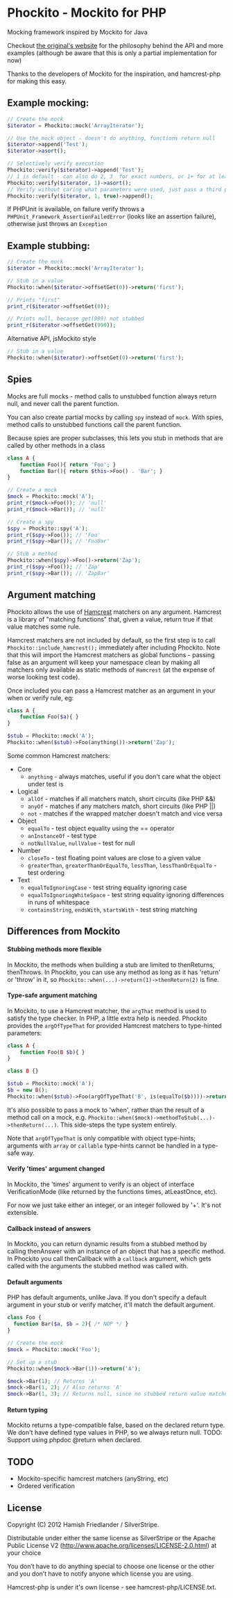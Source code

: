 # Phockito - Mockito for PHP

Mocking framework inspired by Mockito for Java

Checkout [the original's website](http://mockito.org/) for the philosophy behind the API and more examples
(although be aware that this is only a partial implementation for now)

Thanks to the developers of Mockito for the inspiration, and hamcrest-php for making this easy.

## Example mocking:

```php
// Create the mock
$iterator = Phockito::mock('ArrayIterator');

// Use the mock object - doesn't do anything, functions return null
$iterator->append('Test');
$iterator->asort();

// Selectively verify execution
Phockito::verify($iterator)->append('Test');
// 1 is default - can also do 2, 3  for exact numbers, or 1+ for at least one, or 0 for never
Phockito::verify($iterator, 1)->asort();
// Verify without caring what parameters were used, just pass a third parameter (ignore_arguments) with value true
Phockito::verify($iterator, 1, true)->append();
```

If PHPUnit is available, on failure verify throws a `PHPUnit_Framework_AssertionFailedError` (looks like an assertion failure),
otherwise just throws an `Exception`

## Example stubbing:

```php
// Create the mock
$iterator = Phockito::mock('ArrayIterator');

// Stub in a value
Phockito::when($iterator->offsetGet(0))->return('first');

// Prints "first"
print_r($iterator->offsetGet(0));

// Prints null, because get(999) not stubbed
print_r($iterator->offsetGet(999));
```

Alternative API, jsMockito style

```php
// Stub in a value
Phockito::when($iterator)->offsetGet(0)->return('first');
```

## Spies

Mocks are full mocks - method calls to unstubbed function always return null, and never call the parent function.

You can also create partial mocks by calling `spy` instead of `mock`. With spies, method calls to unstubbed functions
call the parent function.

Because spies are proper subclasses, this lets you stub in methods that are called by other methods in a class

```php
class A {
	function Foo(){ return 'Foo'; }
	function Bar(){ return $this->Foo() . 'Bar'; }
}

// Create a mock
$mock = Phockito::mock('A');
print_r($mock->Foo()); // 'null'
print_r($mock->Bar()); // 'null'

// Create a spy
$spy = Phockito::spy('A');
print_r($spy->Foo()); // 'Foo'
print_r($spy->Bar()); // 'FooBar'

// Stub a method 
Phockito::when($spy)->Foo()->return('Zap');
print_r($spy->Foo()); // 'Zap'
print_r($spy->Bar()); // 'ZapBar'
```

## Argument matching

Phockito allows the use of [Hamcrest](http://code.google.com/p/hamcrest/) matchers on any argument. Hamcrest is a library of "matching functions" that, given a value, return true if that value
matches some rule.

Hamcrest matchers are not included by default, so the first step is to call `Phockito::include_hamcrest();` immediately after including Phockito. 
Note that this will import the Hamcrest matchers as global functions - passing false as an argument will keep your namespace clean by making all matchers only available as static methods of `Hamcrest` (at the expense of worse looking test code).

Once included you can pass a Hamcrest matcher as an argument in your when or verify rule, eg:

```php
class A {
	function Foo($a){ }
}

$stub = Phockito::mock('A');
Phockito::when($stub)->Foo(anything())->return('Zap');
```

Some common Hamcrest matchers:

- Core
	* `anything` - always matches, useful if you don't care what the object under test is
- Logical
	* `allOf` - matches if all matchers match, short circuits (like PHP &&)
	* `anyOf` - matches if any matchers match, short circuits (like PHP ||)
	* `not` - matches if the wrapped matcher doesn't match and vice versa
- Object
	* `equalTo` - test object equality using the == operator
	* `anInstanceOf` - test type
	* `notNullValue`, `nullValue` - test for null
- Number
	* `closeTo` - test floating point values are close to a given value
	* `greaterThan`, `greaterThanOrEqualTo`, `lessThan`, `lessThanOrEqualTo` - test ordering
- Text
	* `equalToIgnoringCase` - test string equality ignoring case
	* `equalToIgnoringWhiteSpace` - test string equality ignoring differences in runs of whitespace
	* `containsString`, `endsWith`, `startsWith` - test string matching

## Differences from Mockito

#### Stubbing methods more flexible

In Mockito, the methods when building a stub are limited to thenReturns, thenThrows. In Phockito, you can use any method
as long as it has 'return' or 'throw' in it, so `Phockito::when(...)->return(1)->thenReturn(2)` is fine.

#### Type-safe argument matching

In Mockito, to use a Hamcrest matcher, the `argThat` method is used to satisfy the type checker. In PHP, a little extra
help is needed. Phockito provides the `argOfTypeThat` for provided Hamcrest matchers to type-hinted parameters:

```php
class A {
    function Foo(B $b){ }
}

class B {}

$stub = Phockito::mock('A');
$b = new B();
Phockito::when($stub)->Foo(argOfTypeThat('B', is(equalTo($b))))->return('Zap');
```

It's also possible to pass a mock to 'when', rather than the result of a method call on a mock, e.g.
`Phockito::when($mock)->methodToStub(...)->thenReturn(...)`. This side-steps the type system entirely.

Note that `argOfTypeThat` is only compatible with object type-hints; arguments with `array` or `callable` type-hints
cannot be handled in a type-safe way.

#### Verify 'times' argument changed

In Mockito, the 'times' argument to verify is an object of interface VerificationMode (like returned by the functions times,
atLeastOnce, etc).

For now we just take either an integer, or an integer followed by '+'. It's not extensible.

#### Callback instead of answers

In Mockito, you can return dynamic results from a stubbed method by calling thenAnswer with an instance of an object
that has a specific method. In Phockito you call thenCallback with a `callback` argument, which gets called with the
arguments the stubbed method was called with.

#### Default arguments

PHP has default arguments, unlike Java. If you don't specify a default argument in your stub or verify matcher, it'll
match the default argument.

```php
class Foo {
  function Bar($a, $b = 2){ /* NOP */ }
}

// Create the mock
$mock = Phockito::mock('Foo');

// Set up a stub
Phockito::when($mock->Bar(1))->return('A');

$mock->Bar(1); // Returns 'A'
$mock->Bar(1, 2); // Also returns 'A'
$mock->Bar(1, 3); // Returns null, since no stubbed return value matches
```

#### Return typing

Mockito returns a type-compatible false, based on the declared return type. We don't have defined type values in
PHP, so we always return null. TODO: Support using phpdoc @return when declared.

## TODO

 - Mockito-specific hamcrest matchers (anyString, etc)
 - Ordered verification

## License

Copyright (C) 2012 Hamish Friedlander / SilverStripe. 

Distributable under either the same license as SilverStripe or the 
Apache Public License V2 (http://www.apache.org/licenses/LICENSE-2.0.html) at your choice

You don’t have to do anything special to choose  one license or the other and you don’t 
have to notify anyone which license you are using.

Hamcrest-php is under it's own license - see hamcrest-php/LICENSE.txt.
